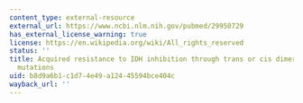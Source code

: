 ```yaml
---
content_type: external-resource
external_url: https://www.ncbi.nlm.nih.gov/pubmed/29950729
has_external_license_warning: true
license: https://en.wikipedia.org/wiki/All_rights_reserved
status: ''
title: Acquired resistance to IDH inhibition through trans or cis dimer-interface
  mutations
uid: b8d9a6b1-c1d7-4e49-a124-45594bce404c
wayback_url: ''
---
```

